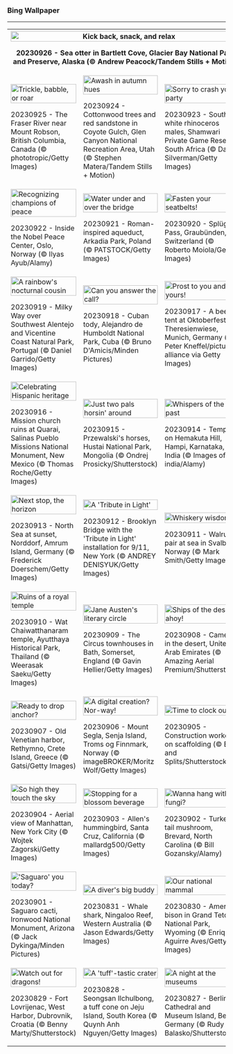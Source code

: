 <h3>
 Bing Wallpaper
</h3>
<hr/>
<table>
<tr>
<th colspan="3">
<img alt="Kick back, snack, and relax" src="https://www.bing.com/th?id=OHR.GlacierBayOtter_EN-US1818492105_UHD.jpg&amp;rf=LaDigue_UHD.jpg&amp;pid=hp&amp;w=3840&amp;h=2160&amp;rs=1&amp;c=4" width="100%"/><p>20230926 - Sea otter in Bartlett Cove, Glacier Bay National Park and Preserve, Alaska (© Andrew Peacock/Tandem Stills + Motion)</p></th>
</tr>
<tr>
<td><img alt="Trickle, babble, or roar" src="https://www.bing.com/th?id=OHR.FraserRiverBC_EN-US1696932265_UHD.jpg&amp;rf=LaDigue_UHD.jpg&amp;pid=hp&amp;w=3840&amp;h=2160&amp;rs=1&amp;c=4" width="100%"/><p>20230925 - The Fraser River near Mount Robson, British Columbia, Canada (© phototropic/Getty Images)</p></td>
<td><img alt="Awash in autumn hues" src="https://www.bing.com/th?id=OHR.CottonwoodCanyon_EN-US1573845041_UHD.jpg&amp;rf=LaDigue_UHD.jpg&amp;pid=hp&amp;w=3840&amp;h=2160&amp;rs=1&amp;c=4" width="100%"/><p>20230924 - Cottonwood trees and red sandstone in Coyote Gulch, Glen Canyon National Recreation Area, Utah (© Stephen Matera/Tandem Stills + Motion)</p></td>
<td><img alt="Sorry to crash your party" src="https://www.bing.com/th?id=OHR.ShamwariRhino_EN-US1414731584_UHD.jpg&amp;rf=LaDigue_UHD.jpg&amp;pid=hp&amp;w=3840&amp;h=2160&amp;rs=1&amp;c=4" width="100%"/><p>20230923 - Southern white rhinoceros males, Shamwari Private Game Reserve, South Africa (© David Silverman/Getty Images)</p></td>
</tr>
<tr>
<td><img alt="Recognizing champions of peace" src="https://www.bing.com/th?id=OHR.NobelNorway_EN-US3740897457_UHD.jpg&amp;rf=LaDigue_UHD.jpg&amp;pid=hp&amp;w=3840&amp;h=2160&amp;rs=1&amp;c=4" width="100%"/><p>20230922 - Inside the Nobel Peace Center, Oslo, Norway (© Ilyas Ayub/Alamy)</p></td>
<td><img alt="Water under and over the bridge" src="https://www.bing.com/th?id=OHR.ArkadiaPark_EN-US3604031201_UHD.jpg&amp;rf=LaDigue_UHD.jpg&amp;pid=hp&amp;w=3840&amp;h=2160&amp;rs=1&amp;c=4" width="100%"/><p>20230921 - Roman-inspired aqueduct, Arkadia Park, Poland (© PATSTOCK/Getty Images)</p></td>
<td><img alt="Fasten your seatbelts!" src="https://www.bing.com/th?id=OHR.SplugenPass_EN-US5807017383_UHD.jpg&amp;rf=LaDigue_UHD.jpg&amp;pid=hp&amp;w=3840&amp;h=2160&amp;rs=1&amp;c=4" width="100%"/><p>20230920 - Splügen Pass, Graubünden, Switzerland (© Roberto Moiola/Getty Images)</p></td>
</tr>
<tr>
<td><img alt="A rainbow's nocturnal cousin" src="https://www.bing.com/th?id=OHR.MilkyWayPortugal_EN-US3289730564_UHD.jpg&amp;rf=LaDigue_UHD.jpg&amp;pid=hp&amp;w=3840&amp;h=2160&amp;rs=1&amp;c=4" width="100%"/><p>20230919 - Milky Way over Southwest Alentejo and Vicentine Coast Natural Park, Portugal (© Daniel Garrido/Getty Images)</p></td>
<td><img alt="Can you answer the call?" src="https://www.bing.com/th?id=OHR.CubanTody_EN-US3083797062_UHD.jpg&amp;rf=LaDigue_UHD.jpg&amp;pid=hp&amp;w=3840&amp;h=2160&amp;rs=1&amp;c=4" width="100%"/><p>20230918 - Cuban tody, Alejandro de Humboldt National Park, Cuba (© Bruno D'Amicis/Minden Pictures)</p></td>
<td><img alt="Prost to you and yours!" src="https://www.bing.com/th?id=OHR.OktoberfestWorkers_EN-US5478786117_UHD.jpg&amp;rf=LaDigue_UHD.jpg&amp;pid=hp&amp;w=3840&amp;h=2160&amp;rs=1&amp;c=4" width="100%"/><p>20230917 - A beer tent at Oktoberfest in Theresienwiese, Munich, Germany (© Peter Kneffel/picture alliance via Getty Images)</p></td>
</tr>
<tr>
<td><img alt="Celebrating Hispanic heritage" src="https://www.bing.com/th?id=OHR.MissionRuins_EN-US2486545022_UHD.jpg&amp;rf=LaDigue_UHD.jpg&amp;pid=hp&amp;w=3840&amp;h=2160&amp;rs=1&amp;c=4" width="100%"/><p>20230916 - Mission church ruins at Quarai, Salinas Pueblo Missions National Monument, New Mexico (© Thomas Roche/Getty Images)</p></td>
<td><img alt="Just two pals horsin' around" src="https://www.bing.com/th?id=OHR.MongoliaHorses_EN-US2400199558_UHD.jpg&amp;rf=LaDigue_UHD.jpg&amp;pid=hp&amp;w=3840&amp;h=2160&amp;rs=1&amp;c=4" width="100%"/><p>20230915 - Przewalski's horses, Hustai National Park, Mongolia (© Ondrej Prosicky/Shutterstock)</p></td>
<td><img alt="Whispers of the past" src="https://www.bing.com/th?id=OHR.HemakutaHill_EN-US2233323383_UHD.jpg&amp;rf=LaDigue_UHD.jpg&amp;pid=hp&amp;w=3840&amp;h=2160&amp;rs=1&amp;c=4" width="100%"/><p>20230914 - Temples on Hemakuta Hill, Hampi, Karnataka, India (© Images of india/Alamy)</p></td>
</tr>
<tr><td><img alt="Next stop, the horizon" src="https://www.bing.com/th?id=OHR.NorthSeaStairs_EN-US2097672090_UHD.jpg&amp;rf=LaDigue_UHD.jpg&amp;pid=hp&amp;w=3840&amp;h=2160&amp;rs=1&amp;c=4" width="100%"/><p>20230913 - North Sea at sunset, Norddorf, Amrum Island, Germany (© Frederick Doerschem/Getty Images)</p></td><td><img alt="A 'Tribute in Light'" src="https://www.bing.com/th?id=OHR.BridgeMemorial_EN-US1953692613_UHD.jpg&amp;rf=LaDigue_UHD.jpg&amp;pid=hp&amp;w=3840&amp;h=2160&amp;rs=1&amp;c=4" width="100%"/><p>20230912 - Brooklyn Bridge with the 'Tribute in Light' installation for 9/11, New York (© ANDREY DENISYUK/Getty Images)</p></td><td><img alt="Whiskery wisdom" src="https://www.bing.com/th?id=OHR.WalrusSvalbard_EN-US1836032120_UHD.jpg&amp;rf=LaDigue_UHD.jpg&amp;pid=hp&amp;w=3840&amp;h=2160&amp;rs=1&amp;c=4" width="100%"/><p>20230911 - Walrus pair at sea in Svalbard, Norway (© Mark Smith/Getty Images)</p></td></tr><tr><td><img alt="Ruins of a royal temple" src="https://www.bing.com/th?id=OHR.AyutthayaTemple_EN-US1726415748_UHD.jpg&amp;rf=LaDigue_UHD.jpg&amp;pid=hp&amp;w=3840&amp;h=2160&amp;rs=1&amp;c=4" width="100%"/><p>20230910 - Wat Chaiwatthanaram temple, Ayutthaya Historical Park, Thailand (© Weerasak Saeku/Getty Images)</p></td><td><img alt="Jane Austen's literary circle" src="https://www.bing.com/th?id=OHR.BathCircus_EN-US1560951776_UHD.jpg&amp;rf=LaDigue_UHD.jpg&amp;pid=hp&amp;w=3840&amp;h=2160&amp;rs=1&amp;c=4" width="100%"/><p>20230909 - The Circus townhouses in Bath, Somerset, England (© Gavin Hellier/Getty Images)</p></td><td><img alt="Ships of the desert, ahoy!" src="https://www.bing.com/th?id=OHR.CamelsAbove_EN-US3904666620_UHD.jpg&amp;rf=LaDigue_UHD.jpg&amp;pid=hp&amp;w=3840&amp;h=2160&amp;rs=1&amp;c=4" width="100%"/><p>20230908 - Camels in the desert, United Arab Emirates (© Amazing Aerial Premium/Shutterstock)</p></td></tr><tr><td><img alt="Ready to drop anchor?" src="https://www.bing.com/th?id=OHR.CreteHarbor_EN-US3759550362_UHD.jpg&amp;rf=LaDigue_UHD.jpg&amp;pid=hp&amp;w=3840&amp;h=2160&amp;rs=1&amp;c=4" width="100%"/><p>20230907 - Old Venetian harbor, Rethymno, Crete Island, Greece (© Gatsi/Getty Images)</p></td><td><img alt="A digital creation? Nor-way!" src="https://www.bing.com/th?id=OHR.MountSegla_EN-US3570750349_UHD.jpg&amp;rf=LaDigue_UHD.jpg&amp;pid=hp&amp;w=3840&amp;h=2160&amp;rs=1&amp;c=4" width="100%"/><p>20230906 - Mount Segla, Senja Island, Troms og Finnmark, Norway (© imageBROKER/Moritz Wolf/Getty Images)</p></td><td><img alt="Time to clock out" src="https://www.bing.com/th?id=OHR.LaborDayWorkers_EN-US3448430770_UHD.jpg&amp;rf=LaDigue_UHD.jpg&amp;pid=hp&amp;w=3840&amp;h=2160&amp;rs=1&amp;c=4" width="100%"/><p>20230905 - Construction workers on scaffolding (© Bits and Splits/Shutterstock)</p></td></tr><tr><td><img alt="So high they touch the sky" src="https://www.bing.com/th?id=OHR.ManhattanAerial_EN-US3290111355_UHD.jpg&amp;rf=LaDigue_UHD.jpg&amp;pid=hp&amp;w=3840&amp;h=2160&amp;rs=1&amp;c=4" width="100%"/><p>20230904 - Aerial view of Manhattan, New York City (© Wojtek Zagorski/Getty Images)</p></td><td><img alt="Stopping for a blossom beverage" src="https://www.bing.com/th?id=OHR.TinyHummer_EN-US3171586787_UHD.jpg&amp;rf=LaDigue_UHD.jpg&amp;pid=hp&amp;w=3840&amp;h=2160&amp;rs=1&amp;c=4" width="100%"/><p>20230903 - Allen's hummingbird, Santa Cruz, California (© mallardg500/Getty Images)</p></td><td><img alt="Wanna hang with a fungi?" src="https://www.bing.com/th?id=OHR.TurkeyTailMush_EN-US2958542405_UHD.jpg&amp;rf=LaDigue_UHD.jpg&amp;pid=hp&amp;w=3840&amp;h=2160&amp;rs=1&amp;c=4" width="100%"/><p>20230902 - Turkey tail mushroom, Brevard, North Carolina (© Bill Gozansky/Alamy)</p></td></tr><tr><td><img alt="'Saguaro' you today?" src="https://www.bing.com/th?id=OHR.IronwoodCactus_EN-US2823371711_UHD.jpg&amp;rf=LaDigue_UHD.jpg&amp;pid=hp&amp;w=3840&amp;h=2160&amp;rs=1&amp;c=4" width="100%"/><p>20230901 - Saguaro cacti, Ironwood National Monument, Arizona (© Jack Dykinga/Minden Pictures)</p></td><td><img alt="A diver's big buddy" src="https://www.bing.com/th?id=OHR.NingalooShark_EN-US2673625094_UHD.jpg&amp;rf=LaDigue_UHD.jpg&amp;pid=hp&amp;w=3840&amp;h=2160&amp;rs=1&amp;c=4" width="100%"/><p>20230831 - Whale shark, Ningaloo Reef, Western Australia (© Jason Edwards/Getty Images)</p></td><td><img alt="Our national mammal" src="https://www.bing.com/th?id=OHR.TetonBison_EN-US5358590688_UHD.jpg&amp;rf=LaDigue_UHD.jpg&amp;pid=hp&amp;w=3840&amp;h=2160&amp;rs=1&amp;c=4" width="100%"/><p>20230830 - American bison in Grand Teton National Park, Wyoming (© Enrique Aguirre Aves/Getty Images)</p></td></tr><tr><td><img alt="Watch out for dragons!" src="https://www.bing.com/th?id=OHR.DubrovnikHarbor_EN-US2498064362_UHD.jpg&amp;rf=LaDigue_UHD.jpg&amp;pid=hp&amp;w=3840&amp;h=2160&amp;rs=1&amp;c=4" width="100%"/><p>20230829 - Fort Lovrijenac, West Harbor, Dubrovnik, Croatia (© Benny Marty/Shutterstock)</p></td><td><img alt="A 'tuff'-tastic crater" src="https://www.bing.com/th?id=OHR.JejuIsland_EN-US2402698261_UHD.jpg&amp;rf=LaDigue_UHD.jpg&amp;pid=hp&amp;w=3840&amp;h=2160&amp;rs=1&amp;c=4" width="100%"/><p>20230828 - Seongsan Ilchulbong, a tuff cone on Jeju Island, South Korea (© Quynh Anh Nguyen/Getty Images)</p></td><td><img alt="A night at the museums" src="https://www.bing.com/th?id=OHR.MuseumIsland_EN-US2197808554_UHD.jpg&amp;rf=LaDigue_UHD.jpg&amp;pid=hp&amp;w=3840&amp;h=2160&amp;rs=1&amp;c=4" width="100%"/><p>20230827 - Berlin Cathedral and Museum Island, Berlin, Germany (© Rudy Balasko/Shutterstock)</p></td></tr></table>
